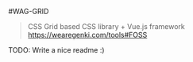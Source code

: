 #WAG-GRID

> CSS Grid based CSS library + Vue.js framework https://wearegenki.com/tools#FOSS

TODO: Write a nice readme :)

